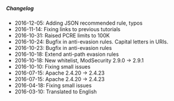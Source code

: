 ##### Changelog

* 2016-12-05: Adding JSON recommended rule, typos
* 2016-11-14: Fixing links to previous tutorials
* 2016-10-31: Raised PCRE limits to 100K
* 2016-10-24: Bugfix in anti-evasion rules. Capital letters in URIs.
* 2016-10-23: Bugfix in anti-evasion rules
* 2016-10-18: Extend anti-path evasion rules
* 2016-10-18: New whitelist, ModSecurity 2.9.0 -> 2.9.1
* 2016-10-10: Fixing small issues
* 2016-07-15: Apache 2.4.20 -> 2.4.23
* 2016-07-15: Apache 2.4.20 -> 2.4.23
* 2016-04-18: Fixing small issues
* 2016-03-10: Translated to English

